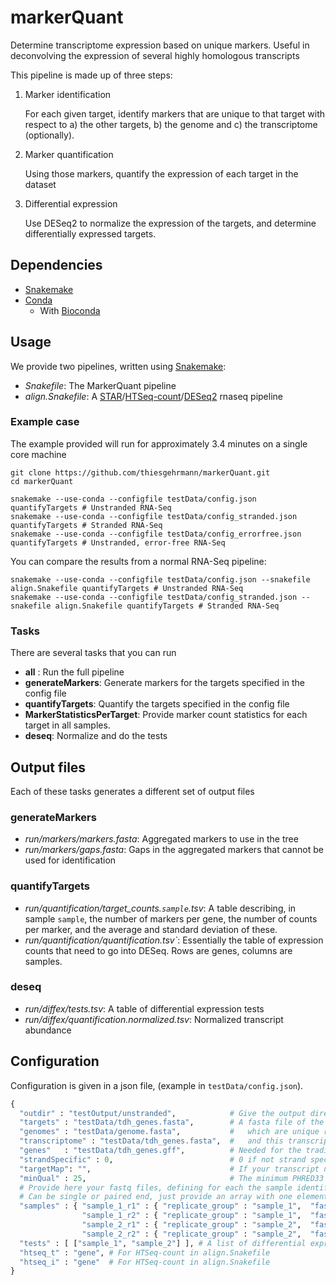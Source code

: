 # markerQuant
Determine transcriptome expression based on unique markers.
Useful in deconvolving the expression of several highly homologous transcripts

This pipeline is made up of three steps:
1. Marker identification

   For each given target, identify markers that are unique to that target with respect to a) the other targets, b) the genome and c) the transcriptome (optionally).
2. Marker quantification

   Using those markers, quantify the expression of each target in the dataset
3. Differential expression

   Use DESeq2 to normalize the expression of the targets, and determine differentially expressed targets.

## Dependencies

  * [Snakemake](http://snakemake.readthedocs.io)
  * [Conda](https://conda.io/miniconda.html)
    * With [Bioconda](https://bioconda.github.io/)

## Usage

We provide two pipelines, written using [Snakemake](http://snakemake.readthedocs.io):
 * *Snakefile*: The MarkerQuant pipeline
 * *align.Snakefile*: A [STAR](https://github.com/alexdobin/STAR)/[HTSeq-count](http://www-huber.embl.de/HTSeq/doc/overview.html)/[DESeq2](https://bioconductor.org/packages/release/bioc/html/DESeq2.html) rnaseq pipeline

### Example case

The example provided will run for approximately 3.4 minutes on a single core machine

    git clone https://github.com/thiesgehrmann/markerQuant.git
    cd markerQuant

    snakemake --use-conda --configfile testData/config.json quantifyTargets # Unstranded RNA-Seq
    snakemake --use-conda --configfile testData/config_stranded.json quantifyTargets # Stranded RNA-Seq
    snakemake --use-conda --configfile testData/config_errorfree.json quantifyTargets # Unstranded, error-free RNA-Seq


You can compare the results from a normal RNA-Seq pipeline:

    snakemake --use-conda --configfile testData/config.json --snakefile align.Snakefile quantifyTargets # Unstranded RNA-Seq
    snakemake --use-conda --configfile testData/config_stranded.json --snakefile align.Snakefile quantifyTargets # Stranded RNA-Seq

### Tasks

There are several tasks that you can run

 * **all** : Run the full pipeline
 * **generateMarkers**: Generate markers for the targets specified in the config file
 * **quantifyTargets**: Quantify the targets specified in the config file
 * **MarkerStatisticsPerTarget**: Provide marker count statistics for each target in all samples.
 * **deseq**: Normalize and do the tests

## Output files

Each of these tasks generates a different set of output files

### generateMarkers

 * *run/markers/markers.fasta*: Aggregated markers to use in the tree
 * *run/markers/gaps.fasta*: Gaps in the aggregated markers that cannot be used for identification

### quantifyTargets

 * *run/quantification/target_counts.`sample`.tsv*: A table describing, in sample `sample`, the number of markers per gene, the number of counts per marker, and the average and standard deviation of these.
 * *run/quantification/quantification.tsv`*: Essentially the table of expression counts that need to go into DESeq. Rows are genes, columns are samples.

### deseq

* *run/diffex/tests.tsv*: A table of differential expression tests
* *run/diffex/quantification.normalized.tsv*: Normalized transcript abundance


## Configuration

Configuration is given in a json file, (example in `testData/config.json`).

```python
{
  "outdir" : "testOutput/unstranded",            # Give the output directory you want to use, should be absolute
  "targets" : "testData/tdh_genes.fasta",        # A fasta file of the targets you wish to generate markers for
  "genomes" : "testData/genome.fasta",           #   which are unique relative to this genome
  "transcriptome" : "testData/tdh_genes.fasta",  #   and this transcriptome (can be omitted if same as targets file)
  "genes"   : "testData/tdh_genes.gff",          # Needed for the traditional pipeline in align.Snakefile
  "strandSpecific" : 0,                          # 0 if not strand specific, 1 it yes
  "targetMap": "",                               # If your transcript names are esoteric, you can map them to useful names with this file if necessary
  "minQual" : 25,                                # The minimum PHRED33 quality score to use for read regions that hit a marker
  # Provide here your fastq files, defining for each the sample identifier (e.g. sample_1_r1), a replicate group (e.g. sample_1), and a list of fastq files.
  # Can be single or paired end, just provide an array with one element if single ended.
  "samples" : { "sample_1_r1" : { "replicate_group" : "sample_1",  "fastq" : [ "testData/fastq/unstranded/sample_01_1.fastq", "testData/fastq/unstranded/sample_01_2.fastq" ]} ,
                "sample_1_r2" : { "replicate_group" : "sample_1",  "fastq" : [ "testData/fastq/unstranded/sample_02_1.fastq", "testData/fastq/unstranded/sample_02_2.fastq" ]} ,
                "sample_2_r1" : { "replicate_group" : "sample_2",  "fastq" : [ "testData/fastq/unstranded/sample_03_1.fastq", "testData/fastq/unstranded/sample_03_2.fastq" ]} ,
                "sample_2_r2" : { "replicate_group" : "sample_2",  "fastq" : [ "testData/fastq/unstranded/sample_04_1.fastq", "testData/fastq/unstranded/sample_04_2.fastq" ]} },
  "tests" : [ ["sample_1", "sample_2"] ], # A list of differential expression tests to perform
  "htseq_t" : "gene", # For HTSeq-count in align.Snakefile
  "htseq_i" : "gene"  # For HTSeq-count in align.Snakefile
}
```
  
